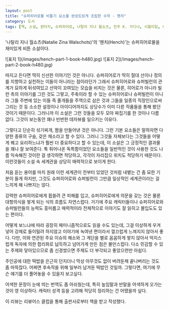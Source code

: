 ```yaml
---
layout: post
title: "슈퍼히어로물 비틀기 요소를 완성도있게 조립한 수작 - 헨치"
category: 도서
tags: [책, 소설, 판타지, 슈퍼히어로, 나탈리 지나 월쇼츠, 진주 K. 가디너, 시월이일, 리뷰어스 클럽, 서평]
---
```


'나탈리 지나 월쇼츠(Natalie Zina Walschots)'의
'헨치(Hench)'는
슈퍼히어로물을 재미있게 비튼 소설이다.

<p class="center" markdown="1">
![표지 1](/images/hench-part-1-book-h480.jpg)
![표지 2](/images/hench-part-2-book-h480.jpg)
</p>

따지고 든다면 딱히 신선한 이야기인 것은 아니다.
슈퍼히어로가 딱히 절대 선이나 정의를 지향하고 실천하는 이들이 아니라는 점이라던가
그래서 슈퍼히어로와 슈퍼빌런의 관계가 묘하게 뒤섞여있고
선악이 꼬여있는 모습을 비치는 것은 물론,
히어로가 아니라 빌런 측의 이야기를 그린 것도 그렇고,
주축이라 할 수 있는 슈퍼히어로나 슈퍼빌런이 아니라
그들 주변에 있는 이들 즉 졸개들을 주역으로 삼은 것과
그들을 일종의 직장인으로써 그리는 것 등
소소한 설정이나 아이디어까지도 상당수가
이미 다른 작품들을 통해 봤던 것이기 때문이다.
그러니까 이 소설은 그런 것들을 모두 모아 짜집기를 한 것이나 다름 없다.
그것이 보는동안 꽤나 빈번한 데자뷰를 일으키는 이유다.

그렇다고 단순히 섞기찌개, 짬을 만들어낸 것은 아니다.
그런 기본 요소들은 말하자면 다양한 종류의 구슬, 갖은 채소라고 할 수 있다.
그러니 그것들 자체보다는 그것들을 어떻게 꿰고 요리하느냐가 훨씬 더 중요하다고 할 수 있는데,
이 소설은 그 긍정적인 결과물을 꽤나 잘 보여준다.
툭 튀어나온 독특함이었던 요소들을 일반적인 것이 사용한 것도
나름 익숙해진 것이란 걸 생각하면 적당하고,
각각이 자리잡으 위치도 적당하기 때문이다.
이런것들이 소설 속 세계관을 상당히 매력적으로 보이게 한다.

처음 듣는 용어를 마치 원래 이런 세계관이 전부터 있었던 것처럼 내뱉는 건 좀 묘한 기분이 들게 하지만,
그것도 슈퍼히어로와 슈퍼빌런이 그만큼 일상적인 세계관이라는 걸 느끼게 해 나쁘지는 않다.

강력한 슈퍼히어로에게 휩쓸려 큰 피해를 입고,
슈퍼히어로에게 의문을 갖는 것은 물론
대항의식을 쌓게 되는 식의 흐름도 자연스럽다.
거기에 주요 캐릭터들이나 슈퍼히어로와 슈퍼빌런들의 능력도 흥미롭고 매력적이라
전체적으로 이야기도 잘 읽히고 몰입도도 있는 편이다.

어떻게 보느냐에 따라 굉장히 페미니즘적으로도 읽을 수도 있는데,
그걸 이상하게 우겨넣어 강제로 들이밀려 하지않고
이야기에 녹여낸 편이라서
껄끄럽게 느껴지지 않아서 좋다.
다만, 이와 연관된 주요 이슈의 해소와 그 계단을 별로 꼼꼼하게 쌓지 않아서
억지스럽게 독자에 의한 합리화로 납득하고 넘어가게 만든 점은 불만스럽다.
다소 민감할 수 있는 주제와 닿아있으므로 좀 신경썼으면 주제도 더 부각되고 좋았으련만 아쉽다.

주인공에 대한 떡밥을 은근히 던지더니
막상 아무것도 없이 버려둔채 끝나버리는 것도 좀 마뜩잖다.
어쩌면 후속작을 위해 일부러 남겨둔 떡밥인 것일까.
그렇다면, 여기에 무슨 얘기를 더 풀어놓을 수 있을지 보고싶다.

어색한 문장이 눈에 띄는 번역도 좀 아쉬웠는데,
특히 높임말과 반말을 어색하게 오가는 것이 영 이상하다.
캐릭터 성격 등을 고려해 적당히 정리하는 건 어땠을까 싶다.



<div class="im im-info">
이 리뷰는 리뷰어스 클럽을 통해 출판사로부터 책을 받고 작성했다.
</div>

